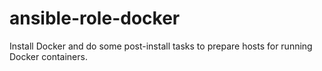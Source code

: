 # ansible-role-docker
Install Docker and do some post-install tasks to prepare hosts for running Docker containers.
